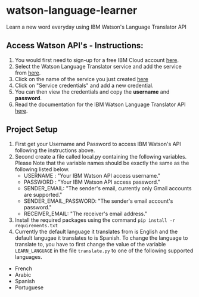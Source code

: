 # watson-language-learner
Learn a new word everyday using IBM Watson's Language Translator API

## Access Watson API's - Instructions:

1. You would first need to sign-up for a free IBM Cloud account [here](https://console.eu-gb.bluemix.net/registration/?target=%2Fdeveloper%2Fwatson%2Fdashboard).
2. Select the Watson Language Translator service and add the service from [here](https://console.bluemix.net/developer/watson/services).
3. Click on the name of the service you just created [here](https://console.bluemix.net/developer/watson/existing-services)
4. Click on "Service credentials" and add a new credential.
5. You can then view the credentials and copy the **username** and **password**.
6. Read the documentation for the IBM Watson Language Translator API [here](https://www.ibm.com/watson/developercloud/language-translator/api/v2/).


## Project Setup

1. First get your Username and Password to access IBM Watson's API following the instructions above.
2. Second create a file called local.py containing the following variables. Please Note that the variable names should be exactly the same as the following listed below.
   - USERNAME : "Your IBM Watson API access username."
   - PASSWORD : "Your IBM Watson API access password."
   - SENDER_EMAIL: "The sender's email, currently only Gmail accounts are supported."
   - SENDER_EMAIL_PASSWORD: "The sender's email account's password."
   - RECEIVER_EMAIL: "The receiver's email address."
3. Install the required packages using the command `pip install -r requirements.txt`
4. Currently the default language it translates from is English and the default langugae it translates to is Spanish. To change the language to translate to, you have to first change the value of the variable `LEARN_LANGUAGE` in the file `translate.py` to one of the following supported languages.
  - French
  - Arabic
  - Spanish
  - Portuguese
